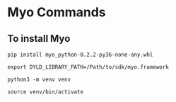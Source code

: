 # Myo Commands

## To install Myo

`pip install myo_python-0.2.2-py36-none-any.whl`

`export DYLD_LIBRARY_PATH=/Path/to/sdk/myo.framework`

`python3 -m venv venv`

`source venv/bin/activate`

